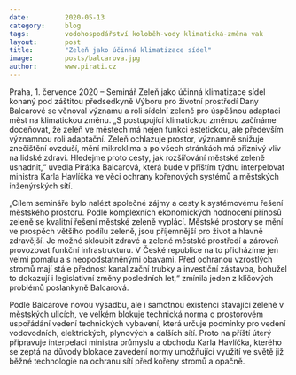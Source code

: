 ```yaml
---
date:         2020-05-13
category:     blog
tags:         vodohospodářství koloběh-vody klimatická-změna vak 
layout:       post
title:        "Zeleň jako účinná klimatizace sídel"
image:        posts/balcarova.jpg
author:       www.pirati.cz 
---  
```



Praha, 1. července 2020 – Seminář Zeleň jako účinná klimatizace sídel konaný pod záštitou předsedkyně Výboru pro životní prostředí Dany Balcarové se věnoval významu a roli sídelní zeleně pro úspěšnou adaptaci měst na klimatickou změnu. „S postupující klimatickou změnou začínáme doceňovat, že zeleň ve městech má nejen funkci estetickou, ale především významnou roli adaptační. Zeleň ochlazuje prostor, významně snižuje znečištění ovzduší, mění mikroklima a po všech stránkách má příznivý vliv na lidské zdraví. Hledejme proto cesty, jak rozšiřování městské zeleně usnadnit,“ uvedla Pirátka Balcarová, která bude v příštím týdnu interpelovat ministra Karla Havlíčka ve věci ochrany kořenových systémů a městských inženýrských sítí.

„Cílem semináře bylo nalézt společné zájmy a cesty k systémovému řešení městského prostoru. Podle komplexních ekonomických hodnocení přínosů zeleně se kvalitní řešení městské zeleně vyplácí. Městské prostory se mění ve prospěch většího podílu zeleně, jsou příjemnější pro život a hlavně zdravější. Je možné skloubit zdravé a zelené městské prostředí a zároveň provozovat funkční infrastrukturu. V České republice na to přicházíme jen velmi pomalu a s neopodstatněnými obavami. Před ochranou vzrostlých stromů mají stále přednost kanalizační trubky a investiční zástavba, bohužel to dokazují i legislativní změny posledních let,“ zmínila jeden z klíčových problémů poslankyně Balcarová.

Podle Balcarové novou výsadbu, ale i samotnou existenci stávající zeleně v městských ulicích, ve velkém blokuje technická norma o prostorovém uspořádání vedení technických vybavení, která určuje podmínky pro vedení vodovodních, elektrických, plynových a dalších sítí. Proto na příští úterý připravuje interpelaci ministra průmyslu a obchodu Karla Havlíčka, kterého se zeptá na důvody blokace zavedení normy umožňující využití ve světě již běžné technologie na ochranu sítí před kořeny stromů a opačně.
